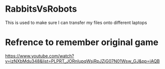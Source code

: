 # RabbitsVsRobots
This is used to make sure I can transfer my files onto different laptops

# Refrence to remember original game

https://www.youtube.com/watch?v=izNXbMdu348&list=PLPRT_JORnIupqWsjRpJZjG07N01Wsw_GJ&pp=iAQB
